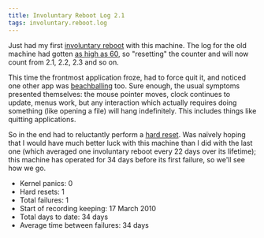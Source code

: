 ```yaml
---
title: Involuntary Reboot Log 2.1
tags: involuntary.reboot.log
---
```


Just had my first [involuntary reboot](/wiki/involuntary_reboot) with this machine. The log for the old machine had gotten [as high as 60](/blog/involuntary-reboot-log-60), so "resetting" the counter and will now count from 2.1, 2.2, 2.3 and so on.

This time the frontmost application froze, had to force quit it, and noticed one other app was [beachballing](/wiki/beachballing) too. Sure enough, the usual symptoms presented themselves: the mouse pointer moves, clock continues to update, menus work, but any interaction which actually requires doing something (like opening a file) will hang indefinitely. This includes things like quitting applications.

So in the end had to reluctantly perform a [hard reset](/wiki/hard_reset). Was naïvely hoping that I would have much better luck with this machine than I did with the last one (which averaged one involuntary reboot every 22 days over its lifetime); this machine has operated for 34 days before its first failure, so we'll see how we go.

-   Kernel panics: 0
-   Hard resets: 1
-   Total failures: 1
-   Start of recording keeping: 17 March 2010
-   Total days to date: 34 days
-   Average time between failures: 34 days

